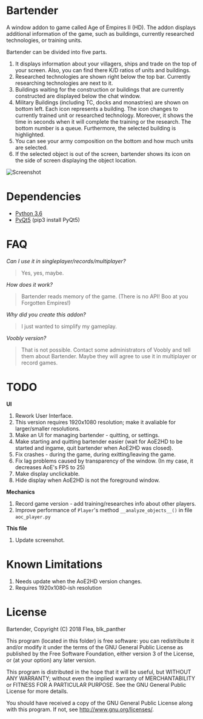 # Bartender
A window addon to game called Age of Empires II (HD). The addon displays additional information of the game, such as buildings, currently researched technologies, or training units.

Bartender can be divided into five parts.
1) It displays information about your villagers, ships and trade on the top of your screen. Also, you can find there K/D ratios of units and buildings.
2) Researched technologies are shown right below the top bar. Currently researching technologies are next to it.
3) Buildings waiting for the construction or buildings that are currently constructed are displayed below the chat window.
4) Military Buildings (including TC, docks and monastries) are shown on bottom left. Each icon represents a building. The icon changes to currently trained unit or researched technology. Moreover, it shows the time in seconds when it will complete the training or the research. The bottom number is a queue. Furthermore, the selected building is highlighted.
5) You can see your army composition on the bottom and how much units are selected.
6) If the selected object is out of the screen, bartender shows its icon on the side of screen displaying the object location.

![Screenshot](https://i.imgur.com/JWsTbWB.jpg)


# Dependencies
- [Python 3.6](https://www.python.org/downloads/ "Download Python | Python.org")
- [PyQt5](https://www.riverbankcomputing.com/software/pyqt/download5/) (pip3 install PyQt5)


# FAQ
*Can I use it in singleplayer/records/multiplayer?*
> Yes, yes, maybe.

*How does it work?*
> Bartender reads memory of the game. (There is no API! Boo at you Forgotten Empires!)

*Why did you create this addon?*
> I just wanted to simplify my gameplay.

*Voobly version?*
> That is not possible. Contact some administrators of Voobly and tell them about Bartender. Maybe they will agree to use it in multiplayer or record games.


# TODO
**UI**
1) Rework User Interface.
2) This version requires 1920x1080 resolution; make it avaliable for larger/smaller resolutions.
3) Make an UI for managing bartender - quitting, or settings.
4) Make starting and quitting bartender easier (wait for AoE2HD to be started and ingame, quit bartender when AoE2HD was closed).
5) Fix crashes - during the game, during exitting/leaving the game.
6) Fix lag problems caused by transparency of the window. (In my case, it decreases AoE's FPS to 25) 
7) Make display unclickable.
8) Hide display when AoE2HD is not the foreground window.

**Mechanics**
1) Record game version - add training/researches info about other players.
2) Improve performance of `Player`'s method `__analyze_objects__()` in file `aoc_player.py`

**This file**
1) Update screenshot.

# Known Limitations
1) Needs update when the AoE2HD version changes.
2) Requires 1920x1080-ish resolution

# License
Bartender, Copyright (C) 2018 Flea, blk_panther

This program (located in this folder) is free software: you can redistribute it and/or modify it under the terms of the GNU General Public License as published by the Free Software Foundation, either version 3 of the License, or (at your option) any later version.

This program is distributed in the hope that it will be useful, but WITHOUT ANY WARRANTY; without even the implied warranty of MERCHANTABILITY or FITNESS FOR A PARTICULAR PURPOSE. See the GNU General Public License for more details.

You should have received a copy of the GNU General Public License along with this program.  If not, see <http://www.gnu.org/licenses/>.
